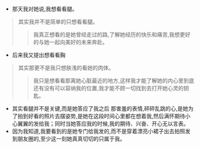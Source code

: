- 那天我对她说,我想看看腿。
> 其实我并不是简单的只想看看腿。
> > 我真正想看的是她曾经走过的路,了解她经历的快乐和痛苦,我想更好的与她一起向美好的未来奔赴。
- 后来我又提出想看看胸
> 其实那更不是我只想肤浅的看她的肉体。
> > 我只是想看看那离她心脏最近的地方,这样我才能了解她的内心里到底还有没有可以容纳我的位置,我才能不顾一切找到去打开她心灵的钥匙。
- 其实看腿并不是关键,而是她答应了我之后
那害羞的表情,砰砰乱跳的心,是她为了拍到好看的照片去摆姿势,是她在这段时间心里都在想着我,然后满怀期待小心翼翼的发给我；同时当她答应我的时候,我的期待、兴奋、开心无以言表。
- 因为我知道,我要看到的是她专门给我发的,而不是穿着漂亮小裙子出去拍照发到朋友圈的,至少这一刻她真真切切的只属于我。